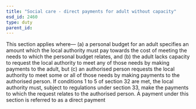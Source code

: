 ```yaml
---
title: "Social care - direct payments for adult without capacity"
esd_id: 2460
type: duty
parent_id:  
---
```


This section applies where—
(a) a personal budget for an adult specifies an amount which the local authority must pay towards the cost of meeting the needs to which the personal budget relates, and
(b) the adult lacks capacity to request the local authority to meet any of those needs by making payments to the adult, but
(c) an authorised person requests the local authority to meet some or all of those needs by making payments to the authorised person.
If conditions 1 to 5 of section 32 are met, the local authority must, subject to regulations under section 33, make the payments to which the request relates to the authorised person.
A payment under this section is referred to as a direct payment

